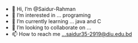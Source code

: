 - 👋 Hi, I’m @Saidur-Rahman
- 👀 I’m interested in ... programing
- 🌱 I’m currently learning ... java and C
- 💞️ I’m looking to collaborate on ...
- 📫 How to reach me ...saidur35-2919@diu.edu.bd

<!---
Saidur-Rahman708/Saidur-Rahman708 is a ✨ special ✨ repository because its `README.md` (this file) appears on your GitHub profile.
You can click the Preview link to take a look at your changes.
--->
